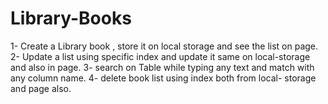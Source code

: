 # Library-Books

1- Create a Library book , store it on local storage and see the list on page.
2- Update a list using specific index and update it same on local-storage and also in page.
3- search on Table while typing any text and match with any column name.
4- delete book list using index both from local- storage and page also.

